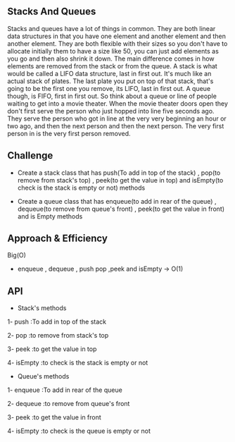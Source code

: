 ## Stacks And Queues

Stacks and queues have a lot of things in common. They are both linear data structures in that you have one element and another element and then another element. They are both flexible with their sizes so you don't have to allocate initially them to have a size like 50, you can just add elements as you go and then also shrink it down. The main difference comes in how elements are removed from the stack or from the queue. A stack is what would be called a LIFO data structure, last in first out. It's much like an actual stack of plates. The last plate you put on top of that stack, that's going to be the first one you remove, its LIFO, last in first out. A queue though, is FIFO, first in first out. So think about a queue or line of people waiting to get into a movie theater. When the movie theater doors open they don't first serve the person who just hopped into line five seconds ago. They serve the person who got in line at the very very beginning an hour or two ago, and then the next person and then the next person. The very first person in is the very first person removed.



## Challenge

- Create a stack class that has push(To add in top of the stack) , pop(to remove from stack's top) , peek(to get the value in top) and isEmpty(to check is the stack is empty or not) methods

- Create a queue class that has enqueue(to add in rear of the queue) , dequeue(to remove from queue's front) , peek(to get the value in front) and is Empty methods


## Approach & Efficiency

Big(O)

- enqueue , dequeue , push  pop ,peek and isEmpty -> O(1)


## API

- Stack's methods

1- push :To add in top of the stack

2- pop :to remove from stack's top

3- peek :to get the value in top

4- isEmpty :to check is the stack is empty or not


- Queue's methods

1- enqueue :To add in rear of the queue

2- dequeue :to remove from queue's front

3- peek :to get the value in front

4- isEmpty :to check is the queue is empty or not
